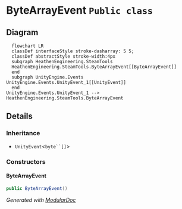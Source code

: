 # ByteArrayEvent `Public class`

## Diagram
```mermaid
  flowchart LR
  classDef interfaceStyle stroke-dasharray: 5 5;
  classDef abstractStyle stroke-width:4px
  subgraph HeathenEngineering.SteamTools
  HeathenEngineering.SteamTools.ByteArrayEvent[[ByteArrayEvent]]
  end
  subgraph UnityEngine.Events
UnityEngine.Events.UnityEvent_1[[UnityEvent]]
  end
UnityEngine.Events.UnityEvent_1 --> HeathenEngineering.SteamTools.ByteArrayEvent
```

## Details
### Inheritance
 - `UnityEvent`&lt;`byte``[]`&gt;

### Constructors
#### ByteArrayEvent
```csharp
public ByteArrayEvent()
```

*Generated with* [*ModularDoc*](https://github.com/hailstorm75/ModularDoc)
